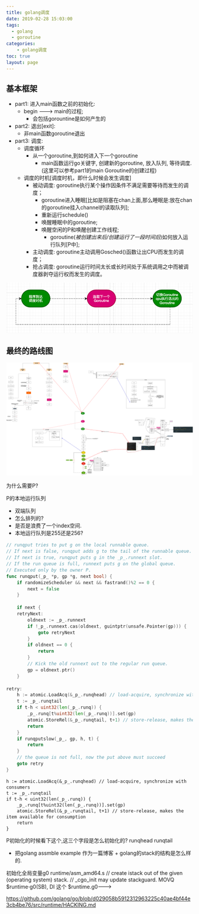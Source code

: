 ```yaml
---
title: golang调度
date: 2019-02-28 15:03:00
tags:
  - golang
  - goroutine
categories:
    - golang调度
toc: true
layout: page
---
```


## 基本框架

- part1: 进入main函数之前的初始化:
  - begin ---> main的过程;
    - 会包括gorountine是如何产生的
- part2: 退出[exit]:
  - 非main函数goroutine退出
- part3: 调度:
  - 调度循环
    - 从一个goroutine,到如何进入下一个goroutine
      - main函数运行go关键字, 创建新的goroutine, 放入队列, 等待调度.(这里可以参考part1的main Goroutine的创建过程)
  - 调度的时机[调度时机，即什么时候会发生调度]
    - 被动调度: goroutine执行某个操作因条件不满足需要等待而发生的调度；
      - goroutine进入睡眠[比如是阻塞在chan上面,那么睡眠是:放在chan的goroutine挂入channel的读取队列];
      - 重新运行schedule()
      - 唤醒睡眠中的goroutine;
      - 唤醒空闲的P和唤醒创建工作线程;
        - goroutine(*被创建出来后/创建运行了一段时间后*)如何放入运行队列[P中];
    - 主动调度: goroutine主动调用Gosched()函数让出CPU而发生的调度；
    - 抢占调度: goroutine运行时间太长或长时间处于系统调用之中而被调度器剥夺运行权而发生的调度。

![调度](https://raw.githubusercontent.com/zput/myPicLib/master/zput.github.io/20200910164826.png)



## 最终的路线图

![goroutine调度完整图形](https://raw.githubusercontent.com/zput/myPicLib/master/zput.github.io/goroutine%E8%B0%83%E5%BA%A6%E5%AE%8C%E6%95%B4%E5%9B%BE%E5%BD%A2.png)





为什么需要P?


P的本地运行队列
  - 双端队列
  - 怎么排列的?
  - 是否是浪费了一个index空间.
  - 本地运行队列是255还是256?

```go
// runqput tries to put g on the local runnable queue.
// If next is false, runqput adds g to the tail of the runnable queue.
// If next is true, runqput puts g in the _p_.runnext slot.
// If the run queue is full, runnext puts g on the global queue.
// Executed only by the owner P.
func runqput(_p_ *p, gp *g, next bool) {
	if randomizeScheduler && next && fastrand()%2 == 0 {
		next = false
	}

	if next {
	retryNext:
		oldnext := _p_.runnext
		if !_p_.runnext.cas(oldnext, guintptr(unsafe.Pointer(gp))) {
			goto retryNext
		}
		if oldnext == 0 {
			return
		}
		// Kick the old runnext out to the regular run queue.
		gp = oldnext.ptr()
	}

retry:
	h := atomic.LoadAcq(&_p_.runqhead) // load-acquire, synchronize with consumers
	t := _p_.runqtail
	if t-h < uint32(len(_p_.runq)) {
		_p_.runq[t%uint32(len(_p_.runq))].set(gp)
		atomic.StoreRel(&_p_.runqtail, t+1) // store-release, makes the item available for consumption
		return
	}
	if runqputslow(_p_, gp, h, t) {
		return
	}
	// the queue is not full, now the put above must succeed
	goto retry
}
```



	h := atomic.LoadAcq(&_p_.runqhead) // load-acquire, synchronize with consumers
	t := _p_.runqtail
	if t-h < uint32(len(_p_.runq)) {
		_p_.runq[t%uint32(len(_p_.runq))].set(gp)
		atomic.StoreRel(&_p_.runqtail, t+1) // store-release, makes the item available for consumption
		return
	}
P初始化的时候看下这个,这三个字段是怎么初始化的?
runqhead runqtail





- 把golang assmble example 作为一篇博客 + golang的stack的结构是怎么样的.


初始化全局变量g0
runtime/asm_amd64.s 
	// create istack out of the given (operating system) stack.
	// _cgo_init may update stackguard.
	MOVQ	$runtime·g0(SB), DI
这个 $runtime.g0---> 







https://github.com/golang/go/blob/d029058b5912312963225c40ae4bf44e3cb4be76/src/runtime/HACKING.md



